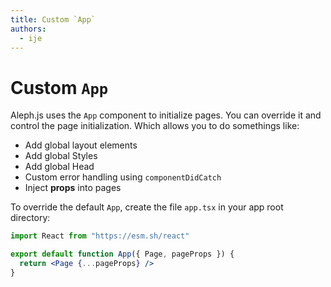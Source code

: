 ```yaml
---
title: Custom `App`
authors:
  - ije
---
```


# Custom `App`

Aleph.js uses the `App` component to initialize pages. You can override it and control the page initialization. Which allows you to do somethings like:

- Add global layout elements
- Add global Styles
- Add global Head
- Custom error handling using `componentDidCatch`
- Inject **props** into pages

To override the default `App`, create the file `app.tsx` in your app root directory:

```jsx
import React from "https://esm.sh/react"

export default function App({ Page, pageProps }) {
  return <Page {...pageProps} />
}
```
